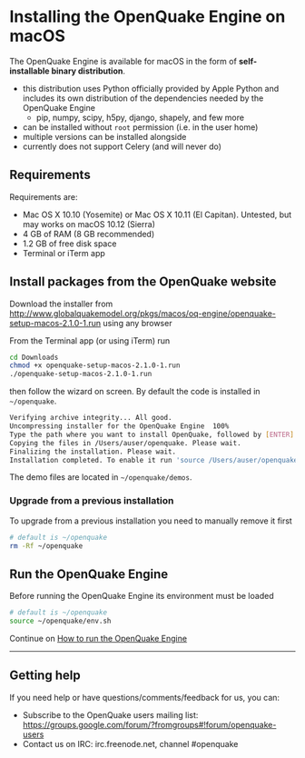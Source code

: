 # Installing the OpenQuake Engine on macOS

The OpenQuake Engine is available for macOS in the form of **self-installable binary distribution**.

- this distribution uses Python officially provided by Apple Python and includes its own distribution of the dependencies needed by the OpenQuake Engine
    - pip, numpy, scipy, h5py, django, shapely, and few more
- can be installed without `root` permission (i.e. in the user home)
- multiple versions can be installed alongside
- currently does not support Celery (and will never do)

## Requirements

Requirements are:

- Mac OS X 10.10 (Yosemite) or Mac OS X 10.11 (El Capitan). Untested, but may works on macOS 10.12 (Sierra)
- 4 GB of RAM (8 GB recommended)
- 1.2 GB of free disk space
- Terminal or iTerm app

## Install packages from the OpenQuake website

Download the installer from http://www.globalquakemodel.org/pkgs/macos/oq-engine/openquake-setup-macos-2.1.0-1.run using any browser

From the Terminal app (or using iTerm) run

```bash
cd Downloads
chmod +x openquake-setup-macos-2.1.0-1.run
./openquake-setup-macos-2.1.0-1.run
```
then follow the wizard on screen. By default the code is installed in `~/openquake`.

```bash
Verifying archive integrity... All good.
Uncompressing installer for the OpenQuake Engine  100%
Type the path where you want to install OpenQuake, followed by [ENTER]. Otherwise leave blank, it will be installed in /Users/auser:
Copying the files in /Users/auser/openquake. Please wait.
Finalizing the installation. Please wait.
Installation completed. To enable it run 'source /Users/auser/openquake/env.sh'
```

The demo files are located in `~/openquake/demos`.

### Upgrade from a previous installation

To upgrade from a previous installation you need to manually remove it first

```bash
# default is ~/openquake
rm -Rf ~/openquake
```


## Run the OpenQuake Engine

Before running the OpenQuake Engine its environment must be loaded

```bash
# default is ~/openquake
source ~/openquake/env.sh
```

Continue on [How to run the OpenQuake Engine](../running/unix.md)

***

## Getting help
If you need help or have questions/comments/feedback for us, you can:
  * Subscribe to the OpenQuake users mailing list: https://groups.google.com/forum/?fromgroups#!forum/openquake-users
  * Contact us on IRC: irc.freenode.net, channel #openquake
